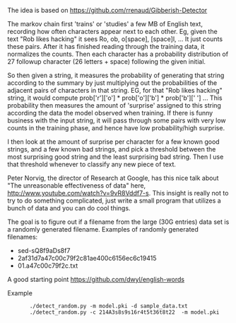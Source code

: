 The idea is based on https://github.com/rrenaud/Gibberish-Detector

The markov chain first 'trains' or 'studies' a few MB of English text, recording how often characters appear next to each other. Eg, given the text "Rob likes hacking" it sees Ro, ob, o[space], [space]l, ... It just counts these pairs. After it has finished reading through the training data, it normalizes the counts. Then each character has a probability distribution of 27 followup character (26 letters + space) following the given initial.

So then given a string, it measures the probability of generating that string according to the summary by just multiplying out the probabilities of the adjacent pairs of characters in that string. EG, for that "Rob likes hacking" string, it would compute prob['r']['o'] * prob['o']['b'] * prob['b'][' '] ... This probability then measures the amount of 'surprise' assigned to this string according the data the model observed when training. If there is funny business with the input string, it will pass through some pairs with very low counts in the training phase, and hence have low probability/high surprise.

I then look at the amount of surprise per character for a few known good strings, and a few known bad strings, and pick a threshold between the most surprising good string and the least surprising bad string. Then I use that threshold whenever to classify any new piece of text.

Peter Norvig, the director of Research at Google, has this nice talk about "The unreasonable effectiveness of data" here, http://www.youtube.com/watch?v=9vR8Vddf7-s. This insight is really not to try to do something complicated, just write a small program that utilizes a bunch of data and you can do cool things.


The goal is to figure out if a filename from the large (30G entries) data set is a randomly generated filename. Examples of randomly generated filenames:
* sed-sQ8f9aDs8f7
* 2af31d7a47c00c79f2c81ae400c6156ec6c19415
* 01.a47c00c79f2c.txt


A good starting point https://github.com/dwyl/english-words

Example

           ./detect_random.py -m model.pki -d sample_data.txt   
           ./detect_random.py -c 214A3s8s9s16r4t5t36t8t22  -m model.pki